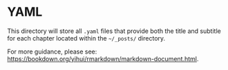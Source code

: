 # YAML

This directory will store all `.yaml` files that provide both the title and subtitle for each chapter located within the `~/_posts/` directory.

For more guidance, please see: https://bookdown.org/yihui/rmarkdown/markdown-document.html. 

